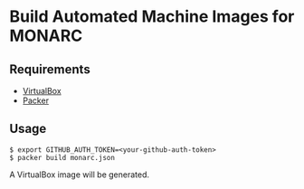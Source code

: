 # Build Automated Machine Images for MONARC

## Requirements

* [VirtualBox](https://www.virtualbox.org)
* [Packer](https://www.packer.io)

## Usage

    $ export GITHUB_AUTH_TOKEN=<your-github-auth-token>
    $ packer build monarc.json

A VirtualBox image will be generated.
